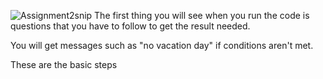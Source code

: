 ![Assignment2snip](https://user-images.githubusercontent.com/57150728/196600416-0e52862a-c9ae-417c-bee1-bd790a16d229.PNG)
The first thing you will see when you run the code is questions that you have to follow to get the result needed.

You will get messages such as "no vacation day" if conditions aren't met.

These are the basic steps
